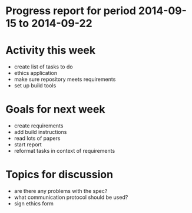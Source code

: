 Progress report for period 2014-09-15 to 2014-09-22
===

# Activity this week
- create list of tasks to do
- ethics application
- make sure repository meets requirements
- set up build tools

# Goals for next week
- create requirements
- add build instructions
- read lots of papers
- start report
- reformat tasks in context of requirements

# Topics for discussion
- are there any problems with the spec?
- what communication protocol should be used?
- sign ethics form
